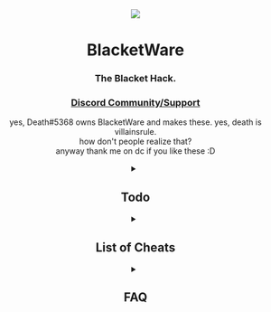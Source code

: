<div align="center">
  <img src="https://user-images.githubusercontent.com/101288516/217323368-c526a242-fab7-48c7-84f3-64a316f915b8.png">
  <h1>BlacketWare</h1>
  <h3>The Blacket Hack.</h3>
  <h3><a href="https://discord.gg/BJCms66bcu">Discord Community/Support</a></h3>
  <p> yes, Death#5368 owns BlacketWare and makes these. yes, death is villainsrule.<br>how don't people realize that?<br>anyway thank me on dc if you like these :D</p>
</div>

<details>
<summary align="center"><h2>Todo</h2></summary>

We have nothing planned...<br>
Join the [Discord](https://discord.gg/BJCms66bcu) and give us ideas :)

</details>
<details>
<summary align="center"><h2>List of Cheats</h2></summary>

### [Blooks](blooks/)
 * [Sell All Blooks](blooks/sellAllBlooks.js) | Sell all of your Blooks.<br>
 * [Sell Cheap Dupes](blooks/sellCheapDupes.js) | Sell your Uncommon/Rare/Epic duplicates.<br>
 * [Sell Dupe Blooks](blooks/sellDupeBlooks.js) | Sell your duplicate Blooks.<br>
 * [Spoof All Blooks](blooks/spoofAllBlooks.js) | Make it appear as if you have all Blooks.<br>
 * [Spoof Custom Blook](blooks/spoofCustomBlook.js) | Create & spoof a custom Blook.<br>
 * [View Player Blooks](blooks/viewPlayerBlooks.js) | View a specific player's Blooks.<br>

### [Chat/Trade](chat-trade/)
 * [Blacket Emojis](chat-trade/blacketEmojis.js) | Turn your messages into Blacket emojis.
    * Occurs only when you add `--blacket` to the end of the message.<br>
 * [Block Player](chat-trade/blockPlayer.js) | Block players!
    * Click the Escape (esc) key to trigger the menu.
 * [Download Chat](chat-trade/downloadChat.js) | Download a copy of the chat (everything you see from scrolling up).<br>
 * [Message Sniper](chat-trade/messageSniper.js) | Show messages deleted by Admins in the console.<br>

### [Global](global/)
 * [Spoof Admin](global/spoofAdmin.js) | Make it appear as if you have admin permissions.<br>

### [Inventory](inventory/)
 * [Spoof Inventory](inventory/spoofInventory.js) | Make it appear as if you have boosts (1h and 3h).<br>

### [Market](market/)
 * [Open Until Blook](market/openUntilBlook.js) | Open boxes until you get a specific Blook.<br>
 * [Simulate Unlock](market/simulateUnlock.js) | Make it appear as if you are unlocking a Blook.<br>
 * [Spam Open Packs](market/spamOpenPacks.js) | Quickly open packs.<br>

### [Themes](themes/)
 * [Lightmode](themes/lightTheme.js) | Ruin your eyes with a light theme.<br>
   * [Tampermonkey](themes/tampermonkey/lightTheme.js)<br>
   
   
</details>

<details>
<summary align="center"><h2>FAQ</h2></summary>


### Can I use this on a mobile device or an iPad?
I would generally recommend a computer. You can probably use mobile devices (google it).<br>

### Will these ban you?
You can be banned by exceeding the ratelimit. All of our scripts are specially tailored to PREVENT this from happening.<br>

### Will these be taken down?
Unless I am asked by Xotic, these will stay on Github and be regularly maintained.<br>

### Why are these obfuscated?
Skids are rather annoying. Deobfuscators are also annoying.<br>

### My school blocked inspect, what do I do?
Try [this](https://caiorss.github.io/bookmarklet-maker/) tool. In other words, use the "bookmarklet method".

  
</details>
